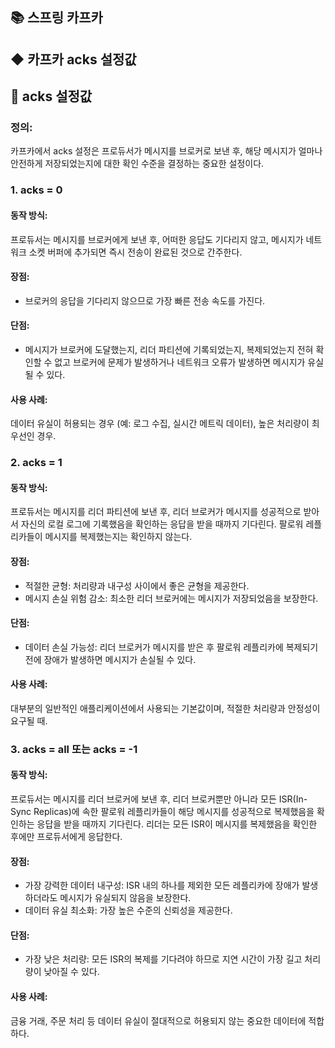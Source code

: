## 📚 스프링 카프카
##  ◆ 카프카 acks 설정값
## 📌 acks 설정값
### 정의:
카프카에서 acks 설정은 프로듀서가 메시지를 브로커로 보낸 후, 해당 메시지가 얼마나
안전하게 저장되었는지에 대한 확인 수준을 결정하는 중요한 설정이다.

### 1. acks = 0
#### 동작 방식:
프로듀서는 메시지를 브로커에게 보낸 후, 어떠한 응답도 기다리지 않고,
메시지가 네트워크 소켓 버퍼에 추가되면 즉시 전송이 완료된 것으로 간주한다.
#### 장점:
- 브로커의 응답을 기다리지 않으므로 가장 빠른 전송 속도를 가진다.
#### 단점:
- 메시지가 브로커에 도달했는지, 리더 파티션에 기록되었는지, 복제되었는지 전혀 확인할 수 없고
  브로커에 문제가 발생하거나 네트워크 오류가 발생하면 메시지가 유실될 수 있다.
#### 사용 사례:
데이터 유실이 허용되는 경우 (예: 로그 수집, 실시간 메트릭 데이터), 높은 처리량이 최우선인 경우.

### 2. acks = 1
#### 동작 방식:
프로듀서는 메시지를 리더 파티션에 보낸 후, 리더 브로커가 메시지를 성공적으로 받아서 자신의 로컬 로그에
기록했음을 확인하는 응답을 받을 때까지 기다린다. 팔로워 레플리카들이 메시지를 복제했는지는 확인하지 않는다.
#### 장점:
- 적절한 균형: 처리량과 내구성 사이에서 좋은 균형을 제공한다.
- 메시지 손실 위험 감소: 최소한 리더 브로커에는 메시지가 저장되었음을 보장한다.
#### 단점:
- 데이터 손실 가능성: 리더 브로커가 메시지를 받은 후 팔로워 레플리카에 복제되기 전에 장애가 발생하면 메시지가
  손실될 수 있다.
#### 사용 사례:
대부분의 일반적인 애플리케이션에서 사용되는 기본값이며, 적절한 처리량과 안정성이 요구될 때.

### 3. acks = all 또는 acks = -1
#### 동작 방식:
프로듀서는 메시지를 리더 브로커에 보낸 후, 리더 브로커뿐만 아니라 모든 ISR(In-Sync Replicas)에 속한 팔로워
레플리카들이 해당 메시지를 성공적으로 복제했음을 확인하는 응답을 받을 때까지 기다린다. 리더는 모든 ISR이 메시지를
복제했음을 확인한 후에만 프로듀서에게 응답한다.
#### 장점:
- 가장 강력한 데이터 내구성: ISR 내의 하나를 제외한 모든 레플리카에 장애가 발생하더라도 메시지가 유실되지 않음을 보장한다.
- 데이터 유실 최소화: 가장 높은 수준의 신뢰성을 제공한다.
#### 단점:
- 가장 낮은 처리량: 모든 ISR의 복제를 기다려야 하므로 지연 시간이 가장 길고 처리량이 낮아질 수 있다.
#### 사용 사례:
금융 거래, 주문 처리 등 데이터 유실이 절대적으로 허용되지 않는 중요한 데이터에 적합하다.





